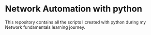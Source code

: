 # Network Automation with python
This repository contains all the scripts I created with python 
during my Network fundamentals learning journey.
